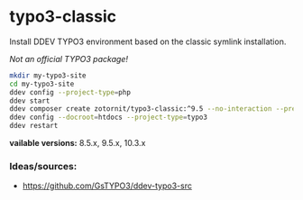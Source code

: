 # typo3-classic

Install DDEV TYPO3 environment based on the classic symlink installation.

*Not an official TYPO3 package!*

```bash
mkdir my-typo3-site
cd my-typo3-site
ddev config --project-type=php
ddev start
ddev composer create zotornit/typo3-classic:^9.5 --no-interaction --prefer-dist
ddev config --docroot=htdocs --project-type=typo3
ddev restart
```

**vailable versions:** 8.5.x, 9.5.x, 10.3.x


### Ideas/sources:
* https://github.com/GsTYPO3/ddev-typo3-src
